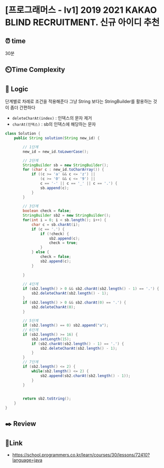 
# [프로그래머스 - lv1] 2019 2021 KAKAO BLIND RECRUITMENT. 신규 아이디 추천

## ⏰  **time**
30분

## ⏲️**Time Complexity**

## :round_pushpin: **Logic**

단계별로 차례로 조건을 적용해준다
그냥 String 보다는 StringBuilder를 활용하는 것이 좀더 간편하다
- `deleteCharAt(index)` : 인덱스의 문자 제거
- `charAt(인덱스)` : sb의 인덱스에 해당하는 문자

```java
class Solution {
    public String solution(String new_id) {

        // 1단계
        new_id = new_id.toLowerCase();

        // 2단계
        StringBuilder sb = new StringBuilder();
        for (char c : new_id.toCharArray()) {
            if ((c >= 'a' && c <= 'z') ||  
                (c >= '0' && c <= '9') ||   
                c == '-' || c == '_' || c == '.') {
                sb.append(c);
            }
        }
        
        // 3단계
        boolean check = false;
        StringBuilder sb2 = new StringBuilder();
        for(int i = 0; i < sb.length(); i++) {
            char c = sb.charAt(i);
            if (c == '.') {
                if (!check) {
                    sb2.append(c);
                    check = true;
                }
            } else {
                check = false;
                sb2.append(c);
            }           
            
        } 
        
        // 4단계
        if (sb2.length() > 0 && sb2.charAt(sb2.length() - 1) == '.') {
            sb2.deleteCharAt(sb2.length() - 1);
        }
        if (sb2.length() > 0 && sb2.charAt(0) == '.') {
            sb2.deleteCharAt(0);
        }
        
        // 5단계
        if (sb2.length() == 0) sb2.append("a");
        // 6단계
        if (sb2.length() >= 16) {
            sb2.setLength(15);
            if (sb2.charAt(sb2.length() - 1) == '.') {
                sb2.deleteCharAt(sb2.length() - 1);
            }
        }
        // 7단계
        if (sb2.length() <= 2) {
            while(sb2.length() <= 2) {
                sb2.append(sb2.charAt(sb2.length() - 1));
            }
        }
        
        
        return sb2.toString();
    }
}
```


## :black_nib: **Review**


## 📡**Link**
- https://school.programmers.co.kr/learn/courses/30/lessons/72410?language=java
